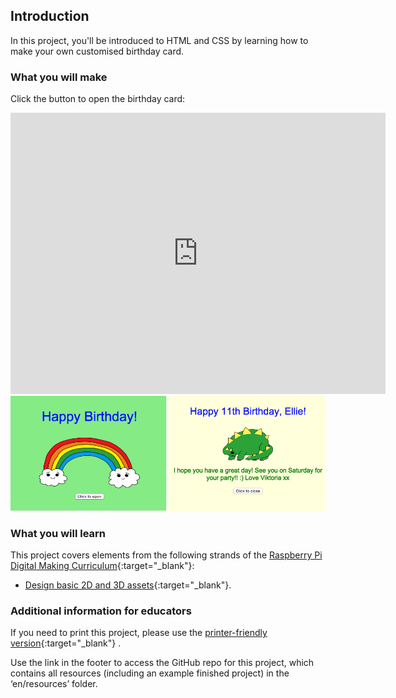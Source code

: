 ## Introduction

In this project, you'll be introduced to HTML and CSS by learning how to make your own customised birthday card.

### What you will make

Click the button to open the birthday card:

<div class="trinket">
  <iframe src="https://trinket.io/embed/html/e996dc0380?outputOnly=true&start=result" width="600" height="450" frameborder="0" marginwidth="0" marginheight="0" allowfullscreen>
  </iframe>
  <img src="images/birthday-final.png">
</div>

### What you will learn

This project covers elements from the following strands of the [Raspberry Pi Digital Making Curriculum](http://rpf.io/curriculum){:target="_blank"}:

+ [Design basic 2D and 3D assets](https://www.raspberrypi.org/curriculum/design/creator){:target="_blank"}.

### Additional information for educators

If you need to print this project, please use the [printer-friendly version](https://projects.raspberrypi.org/en/projects/happy-birthday/print){:target="_blank"} .

Use the link in the footer to access the GitHub repo for this project, which contains all resources (including an example finished project) in the ‘en/resources’ folder.